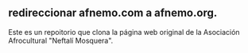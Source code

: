 ## redireccionar afnemo.com a afnemo.org.
Este es un repoitorio que clona la página web original de la Asociación Afrocultural "Neftalí Mosquera".

